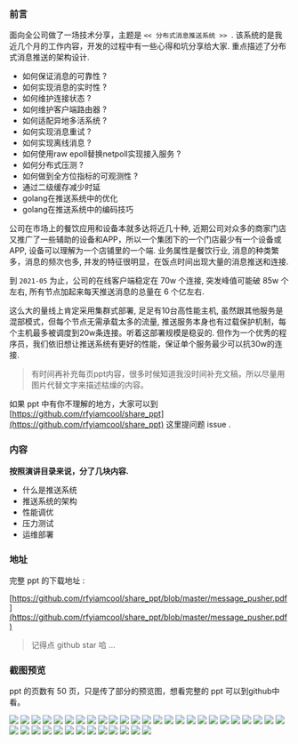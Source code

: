 ### 前言

面向全公司做了一场技术分享，主题是 `<< 分布式消息推送系统 >> `. 该系统的是我近几个月的工作内容，开发的过程中有一些心得和坑分享给大家. 重点描述了分布式消息推送的架构设计.

- 如何保证消息的可靠性 ?
- 如何实现消息的实时性 ?
- 如何维护连接状态 ?
- 如何维护客户端路由器 ?
- 如何适配异地多活系统 ?
- 如何实现消息重试 ?
- 如何实现离线消息 ?
- 如何使用raw epoll替换netpoll实现接入服务 ?
- 如何分布式压测 ?
- 如何做到全方位指标的可观测性 ?
- 通过二级缓存减少时延
- golang在推送系统中的优化
- golang在推送系统中的编码技巧

公司在市场上的餐饮应用和设备本就多达将近几十种, 近期公司对众多的商家门店又推广了一些辅助的设备和APP，所以一个集团下的一个门店最少有一个设备或APP, 设备可以理解为一个店铺里的一个端. 业务属性是餐饮行业, 消息的种类繁多，消息的频次也多, 并发的特征很明显，在饭点时间出现大量的消息推送和连接.

到 `2021-05` 为止，公司的在线客户端稳定在 70w 个连接, 突发峰值可能破 85w 个左右, 所有节点加起来每天推送消息的总量在 6 个亿左右.

这么大的量线上肯定采用集群式部署, 足足有10台高性能主机, 虽然跟其他服务是混部模式，但每个节点无需承载太多的流量, 推送服务本身也有过载保护机制，每个主机最多被调度到20w条连接。听着这部署规模是稳妥的. 但作为一个优秀的程序员，我们依旧想让推送系统有更好的性能，保证单个服务最少可以抗30w的连接. 

> 有时间再补充每页ppt内容，很多时候知道我没时间补充文稿，所以尽量用图片代替文字来描述枯燥的内容。

如果 ppt 中有你不理解的地方，大家可以到 [https://github.com/rfyiamcool/share_ppt](https://github.com/rfyiamcool/share_ppt) 这里提问题 issue .

### 内容

**按照演讲目录来说，分了几块内容.**

- 什么是推送系统
- 推送系统的架构
- 性能调优
- 压力测试
- 运维部署

### 地址

完整 ppt 的下载地址 :

[https://github.com/rfyiamcool/share_ppt/blob/master/message_pusher.pdf](https://github.com/rfyiamcool/share_ppt/blob/master/message_pusher.pdf)

> 记得点 github star 哈 ... 

### 截图预览

ppt 的页数有 50 页，只是传了部分的预览图，想看完整的 ppt 可以到github中看。

![](https://xiaorui.cc/image/2020/message_pusher%204%204:8:2021.jpeg)
![](https://xiaorui.cc/image/2020/message_pusher%205%204:8:2021.jpeg)
![](https://xiaorui.cc/image/2020/message_pusher%206%204:8:2021.jpeg)
![](https://xiaorui.cc/image/2020/message_pusher%209%204:8:2021.jpeg)
![](https://xiaorui.cc/image/2020/message_pusher%2010%204:8:2021.jpeg)
![](https://xiaorui.cc/image/2020/message_pusher%2011%204:8:2021.jpeg)
![](https://xiaorui.cc/image/2020/message_pusher%2012%204:8:2021.jpeg)
![](https://xiaorui.cc/image/2020/message_pusher%2013%204:8:2021.jpeg)
![](https://xiaorui.cc/image/2020/message_pusher%2014%204:8:2021.jpeg)
![](https://xiaorui.cc/image/2020/message_pusher%2015%204:8:2021.jpeg)
![](https://xiaorui.cc/image/2020/message_pusher%2016%204:8:2021.jpeg)
![](https://xiaorui.cc/image/2020/message_pusher%2017%204:8:2021.jpeg)
![](https://xiaorui.cc/image/2020/message_pusher%2018%204:8:2021.jpeg)
![](https://xiaorui.cc/image/2020/message_pusher%2019%204:8:2021.jpeg)
![](https://xiaorui.cc/image/2020/message_pusher%2020%204:8:2021.jpeg)
![](https://xiaorui.cc/image/2020/message_pusher%2022%204:8:2021.jpeg)
![](https://xiaorui.cc/image/2020/message_pusher%2023%204:8:2021.jpeg)
![](https://xiaorui.cc/image/2020/message_pusher%2024%204:8:2021.jpeg)
![](https://xiaorui.cc/image/2020/message_pusher%2025%204:8:2021.jpeg)
![](https://xiaorui.cc/image/2020/message_pusher%2026%204:8:2021.jpeg)
![](https://xiaorui.cc/image/2020/message_pusher%2027%204:8:2021.jpeg)
![](https://xiaorui.cc/image/2020/message_pusher%2028%204:8:2021.jpeg)
![](https://xiaorui.cc/image/2020/message_pusher%2029%204:8:2021.jpeg)
![](https://xiaorui.cc/image/2020/message_pusher%2030%204:8:2021.jpeg)
![](https://xiaorui.cc/image/2020/message_pusher%2031%204:8:2021.jpeg)
![](https://xiaorui.cc/image/2020/message_pusher%2032%204:8:2021.jpeg)
![](https://xiaorui.cc/image/2020/message_pusher%2033%204:8:2021.jpeg)
![](https://xiaorui.cc/image/2020/message_pusher%2034%204:8:2021.jpeg)
![](https://xiaorui.cc/image/2020/message_pusher%2035%204:8:2021.jpeg)
![](https://xiaorui.cc/image/2020/message_pusher%2036%204:8:2021.jpeg)
![](https://xiaorui.cc/image/2020/message_pusher%2037%204:8:2021.jpeg)
![](https://xiaorui.cc/image/2020/message_pusher%2038%204:8:2021.jpeg)
![](https://xiaorui.cc/image/2020/message_pusher%2039%204:8:2021.jpeg)
![](https://xiaorui.cc/image/2020/message_pusher%2041%204:8:2021.jpeg)
![](https://xiaorui.cc/image/2020/message_pusher%2042%204:8:2021.jpeg)
![](https://xiaorui.cc/image/2020/message_pusher%2043%204:8:2021.jpeg)
![](https://xiaorui.cc/image/2020/message_pusher%2044%204:8:2021.jpeg)
![](https://xiaorui.cc/image/2020/message_pusher%2045%204:8:2021.jpeg)